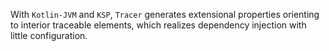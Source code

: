 With `Kotlin-JVM` and `KSP`, `Tracer` generates extensional properties orienting to interior 
traceable elements, which realizes dependency injection with little configuration.